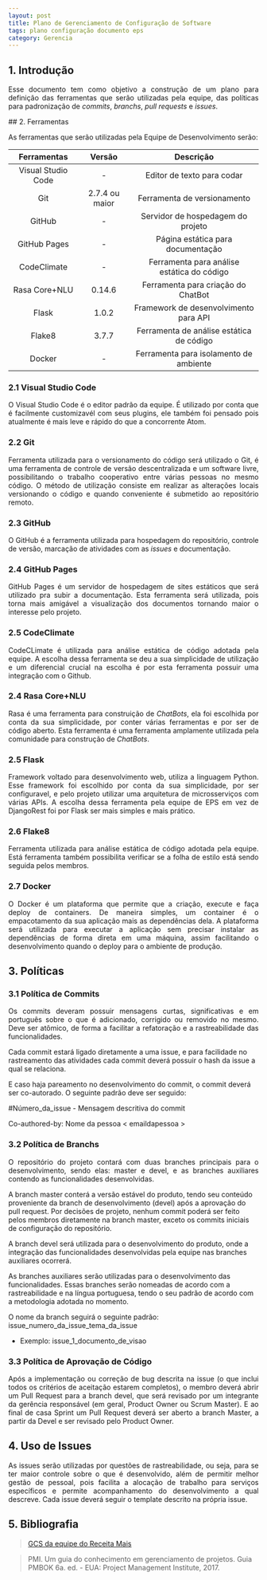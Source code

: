 ```yaml
---
layout: post
title: Plano de Gerenciamento de Configuração de Software
tags: plano configuração documento eps
category: Gerencia
---
```


## 1. Introdução

<p align="justify">Esse documento tem como objetivo a construção de um plano para definição das ferramentas que serão utilizadas pela equipe, das políticas para padronização de <i>commits</i>, <i>branchs</i>, <i>pull requests</i> e <i>issues</i>. </p>
<!--more-->
## 2. Ferramentas

<p align="justify"> As ferramentas que serão utilizadas pela Equipe de Desenvolvimento serão:</p>

|Ferramentas|Versão|Descrição|
|:--:|:--:|:--:|
|Visual Studio Code|-|Editor de texto para codar|
|Git|2.7.4 ou maior|Ferramenta de versionamento|
|GitHub|-|Servidor de hospedagem do projeto|
|GitHub Pages|-|Página estática para documentação|
|CodeClimate|-|Ferramenta para análise estática do código|
|Rasa Core+NLU|0.14.6|Ferramenta para criação do ChatBot|
|Flask|1.0.2|Framework de desenvolvimento para API|
|Flake8|3.7.7|Ferramenta de análise estática de código|
|Docker|-|Ferramenta para isolamento de ambiente|

### 2.1 Visual Studio Code

<p align="justify">
O Visual Studio Code é o editor padrão da equipe. É utilizado por conta que é facilmente customizavél com seus plugins, ele também foi pensado pois atualmente é mais leve e rápido do que a concorrente Atom.
</p>


### 2.2 Git

<p align="justify">
Ferramenta utilizada para o versionamento do código será utilizado o Git, é uma ferramenta de controle de versão descentralizada e um software livre, possibilitando o trabalho cooperativo entre várias pessoas no mesmo código. O método de utilização consiste em realizar as alterações locais versionando o código e quando conveniente é submetido ao repositório remoto.
</p>

### 2.3 GitHub

<p align="justify">
O GitHub é a ferramenta utilizada para hospedagem do repositório, controle de versão, marcação de atividades com as <i>issues</i> e documentação.
</p>

### 2.4 GitHub Pages

<p align="justify">
GitHub Pages é um servidor de hospedagem de sites estáticos que será utilizado pra subir a documentação. Esta ferramenta será utilizada, pois torna mais amigável a visualização dos documentos tornando maior o interesse pelo projeto.
</p>


### 2.5 CodeClimate

<p align="justify">
CodeCLimate é utilizada para análise estática de código adotada pela equipe. A escolha dessa ferramenta se deu a sua simplicidade de utilização e um diferencial crucial na escolha é por esta ferramenta possuir uma integração com o Github.
</p>

### 2.4 Rasa Core+NLU

<p align="justify">
Rasa é uma ferramenta para construição de <i>ChatBots</i>, ela foi escolhida por conta da sua simplicidade, por conter várias ferramentas e por ser de código aberto. Esta ferramenta é uma ferramenta amplamente utilizada pela comunidade para construção de <i>ChatBots</i>.
</p>

### 2.5 Flask

<p align="justify">
Framework voltado para desenvolvimento web, utiliza a linguagem Python. Esse framework foi escolhido por conta da sua simplicidade, por ser configuravel, e pelo projeto utilizar uma arquitetura de microsserviços com várias APIs. A escolha dessa ferramenta pela equipe de EPS em vez de DjangoRest foi por Flask ser mais simples e mais prático.
</p>

### 2.6 Flake8

<p align="justify">
Ferramenta utilizada para análise estática de código adotada pela equipe. Está ferramenta também possibilita verificar se a folha de estilo está sendo seguida pelos membros.
</p>

### 2.7 Docker

<p align="justify">
O Docker é um plataforma que permite que a criação, execute e faça deploy de containers. De maneira simples, um container é o empacotamento da sua aplicação mais as dependências dela. A plataforma será utilizada para executar a aplicação sem precisar instalar as dependências de forma direta em uma máquina, assim facilitando o desenvolvimento quando o deploy para o ambiente de produção.
</p>


## 3. Políticas

### 3.1 Política de __Commits__

<p align="justify">
Os commits deveram possuir mensagens curtas, significativas e em português sobre o que é adicionado, corrigido ou removido no mesmo. Deve ser atômico, de forma a facilitar a refatoração e a rastreabilidade das funcionalidades.

Cada commit estará ligado diretamente a uma issue, e para facilidade no rastreamento das atividades cada commit deverá possuir o hash da issue a qual se relaciona.

E caso haja pareamento no desenvolvimento do commit, o commit deverá ser co-autorado. O seguinte padrão deve ser seguido:

#Número_da_issue - Mensagem descritiva do commit


Co-authored-by: Nome da pessoa < emaildapessoa >

</p>

### 3.2 Política de __Branchs__

<p align="justify">
O repositório do projeto contará com duas branches principais para o desenvolvimento, sendo elas: master e devel, e as branches auxiliares contendo as funcionalidades desenvolvidas.

A branch master conterá a versão estável do produto, tendo seu conteúdo proveniente da branch de desenvolvimento (devel) após a aprovação do pull request. Por decisões de projeto, nenhum commit poderá ser feito pelos membros diretamente na branch master, exceto os commits iniciais de configuração do repositório.

A branch devel será utilizada para o desenvolvimento do produto, onde a integração das funcionalidades desenvolvidas pela equipe nas branches auxiliares ocorrerá.

As branches auxiliares serão utilizadas para o desenvolvimento das funcionalidades. Essas branches serão nomeadas de acordo com a rastreabilidade e na língua portuguesa, tendo o seu padrão de acordo com a metodologia adotada no momento.

O nome da branch seguirá o seguinte padrão: issue_numero_da_issue_tema_da_issue

- Exemplo: issue_1_documento_de_visao</p>

### 3.3 Política de Aprovação de Código

<p align="justify">
Após a implementação ou correção de bug descrita na issue (o que inclui todos os critérios de aceitação estarem completos), o membro deverá abrir um Pull Request para a branch devel, que será revisado por um integrante da gerência responsável (em geral, Product Owner ou Scrum Master). E ao final de casa Sprint um Pull Request deverá ser aberto a branch Master, a partir da Devel e ser revisado pelo  Product Owner.</p>

## 4. Uso de Issues

<p align="justify">
As issues serão utilizadas por questões de rastreabilidade, ou seja, para se ter maior controle sobre o que é desenvolvido, além de permitir melhor gestão de pessoal, pois facilita a alocação de trabalho para serviços específicos e permite acompanhamento do desenvolvimento a qual descreve. Cada issue deverá seguir o template descrito na própria issue.</p>



## 5. Bibliografia

> [GCS da equipe do Receita Mais](https://github.com/fga-eps-mds/2017.2-Receita-Mais/wiki/Plano-de-Gerenciamento-e-Configura%C3%A7%C3%A3o-de-Software)

> PMI. Um guia do conhecimento em gerenciamento de projetos. Guia PMBOK 6a. ed. - EUA: Project Management Institute, 2017.